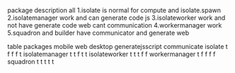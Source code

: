 package description all
1.isolate is normal for compute and isolate.spawn
2.isolatemanager work and can generate code js 
3.isolateworker work and not have generate code web  cant communication 
4.workermanager work 
5.squadron and builder have communicator and generate web 

table
packages          mobile  web  desktop  generatejsscript  communicate
isolate            t       f      f          f                 t
isolatemanager     t       t      f          t                 t
isolateworker      t       t      t          f                 f
workermanager      t       f      f          f                 f
squadron           t       t      t          t                 t
